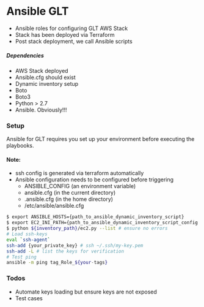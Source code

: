 # Ansible GLT

  - Ansible roles for configuring GLT AWS Stack
  - Stack has been deployed via Terraform
  - Post stack deployment, we call Ansible scripts

##### Dependencies

  - AWS Stack deployed
  - Ansible.cfg should exist
  - Dynamic inventory setup
  - Boto
  - Boto3
  - Python > 2.7
  - Ansible. Obviously!!!

### Setup

Ansible for GLT requires you set up your environment before executing the playbooks.

#### Note:
   - ssh config is generated via terraform automatically
   - Ansible configuration needs to be configured before triggering
     * ANSIBLE_CONFIG (an environment variable)
     * ansible.cfg (in the current directory)
     * .ansible.cfg (in the home directory)
     * /etc/ansible/ansible.cfg


```sh
$ export ANSIBLE_HOSTS={path_to_ansible_dynamic_inventory_script}
$ export EC2_INI_PATH={path_to_ansible_dynamic_inventory_script_config.ini}
$ python ${inventory_path}/ec2.py --list # ensure no errors
# Load ssh-keys
eval `ssh-agent`
ssh-add {your_private_key} # ssh ~/.ssh/my-key.pem
ssh-add -L # list the keys for verification
# Test ping
ansible -m ping tag_Role_${your-tags}
```

### Todos
 - Automate keys loading but ensure keys are not exposed
 - Test cases
